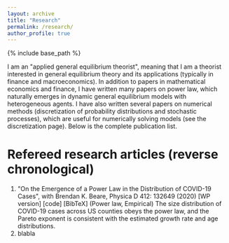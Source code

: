```yaml
---
layout: archive
title: "Research"
permalink: /research/
author_profile: true
---
```


{% include base_path %}

I am an "applied general equilibrium theorist", meaning that I am a theorist interested in general equilibrium theory and its applications (typically in finance and macroeconomics). In addition to papers in mathematical economics and finance, I have written many papers on power law, which naturally emerges in dynamic general equilibrium models with heterogeneous agents. I have also written several papers on numerical methods (discretization of probability distributions and stochastic processes), which are useful for numerically solving models (see the discretization page). Below is the complete publication list.

Refereed research articles (reverse chronological)
=====

1. "On the Emergence of a Power Law in the Distribution of COVID-19 Cases", with Brendan K. Beare, Physica D 412: 132649 (2020) [WP version] [code] [BibTeX] 
(Power law, Empirical) The size distribution of COVID-19 cases across US counties obeys the power law, and the Pareto exponent is consistent with the estimated growth rate and age distributions.
1. blabla
